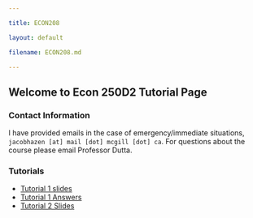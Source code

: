 ```yaml
---

title: ECON208

layout: default

filename: ECON208.md

--- 
```


## Welcome to Econ 250D2 Tutorial Page



### Contact Information 

I have provided emails in the case of emergency/immediate situations, `jacobhazen [at] mail [dot] mcgill [dot] ca`. For questions about the course please email Professor Dutta.



### Tutorials 

- [Tutorial 1 slides](https://github.com/JacobHazen1/pages/blob/main/class_assets/ECON250D2/main.pdf?raw=true)  
- [Tutorial 1 Answers](https://github.com/JacobHazen1/pages/blob/main/class_assets/ECON250D2/Tutorial%201%20Notes.pdf?raw=true)
- [Tutorial 2 Slides](https://github.com/JacobHazen1/pages/blob/main/class_assets/ECON250D2/prob.pdf?raw=true)


